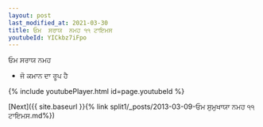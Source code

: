 ```yaml
---
layout: post
last_modified_at: 2021-03-30
title: ਓਮ  ਸਰਾਯ  ਨਮਹ ੧੧ ਟਾਇਮਸ
youtubeId: YICkbz7iFpo
---
```

 
 
ਓਮ  ਸਰਾਯ  ਨਮਹ  
 
 -  ਜੋ ਕਮਾਨ ਦਾ ਰੂਪ ਹੈ 
 
  
 
  
 
 
 
 
 
 


{% include youtubePlayer.html id=page.youtubeId %}
 
[Next]({{ site.baseurl }}{% link  split1/_posts/2013-03-09-ਓਮ ਸੁਮੁਖਾਯਾ ਨਮਹ ੧੧ ਟਾਇਮਸ.md%})
 
